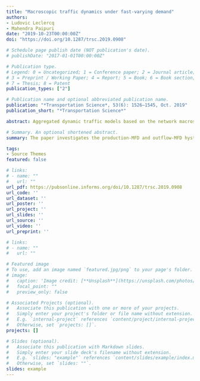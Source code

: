 ```yaml
---
title: "Macroscopic traffic dynamics under fast-varying demand"
authors: 
- Ludovic Leclercq
- Mahendra Paipuri
date: "2019-10-23T00:00:00Z"
doi: "https://doi.org/10.1287/trsc.2019.0908"

# Schedule page publish date (NOT publication's date).
# publishDate: "2017-01-01T00:00:00Z"

# Publication type.
# Legend: 0 = Uncategorized; 1 = Conference paper; 2 = Journal article;
# 3 = Preprint / Working Paper; 4 = Report; 5 = Book; 6 = Book section;
# 7 = Thesis; 8 = Patent
publication_types: ["2"]

# Publication name and optional abbreviated publication name.
publication: "*Transportation Science*, 53(6): 1526–1545, Oct. 2019"
publication_short: "*Transportation Science*"

abstract: Aggregated dynamic traffic models based on the network macroscopic fundamental diagram (MFD) have been founded on stationary or steady-state approximations. Theoretically, they are only qualified with slow-varying demand profiles as inputs. In practice, MFD models are often fed with fast-varying demand patterns classically observed during peak hours. This paper investigates the accuracy of existing MFD model outputs in such a case. It also provides a fresh look at hysteresis loops that may arise on MFD shapes and shows how they are connected to the demand profile. First derived are the exact solutions of the Lighthill, Whitham, and Richards (LWR) model for a simple but meaningful test case corresponding to the loading and the recovery of an arterial with a single bottleneck. The spatial integration of these solutions permits to derive the average flow- and outflow-MFD patterns. The average flow-MFD exhibits a clockwise hysteresis loop with higher flows during the network loading than during the recovery. The outflow MFD shows an opposite trend with a counterclockwise hysteresis loop. The detailed analysis of the LWR solution highlights that these patterns are fully driven by the congestion dynamics and different wave propagation during both periods. This complements existing studies that tend to explain hysteresis by heterogeneous network loading due to unbalanced flows at intersections. It should be noted that the size of the production-MFD hysteresis loop is influenced by the demand loading profile, which means that the MFD is more sensitive to the demand than initially expected. The second part of the paper is about the implications of these observations on the MFD simulation. The main conclusion is that the accumulation-based formulation captures properly the aggregate dynamics of the LWR model during saturation but not in free-flow. It should be calibrated with an average flow-MFD that does not account for the hysteresis pattern to properly estimate the outflow. On the contrary, the original formulation of the trip-based model is only valid in free-flow. During saturation, it should be patched to modify the outflow values. The best approach is a hybrid model that combines the trip-based model in free-flow and the accumulation-based model during saturation. Note that in free-flow the trip-based model is better fed by the average flow-MFD with hysteresis as it gives better estimation for the mean speed. Finally, some evidences are presented and tend to confirm that all the conclusions remain valid for more complex urban settings.

# Summary. An optional shortened abstract.
summary: The paper investigates the production-MFD and outflow-MFD hysteresis using exact solutions of LWR model. 

tags:
- Source Themes
featured: false

# links:
# - name: ""
#   url: ""
url_pdf: https://pubsonline.informs.org/doi/10.1287/trsc.2019.0908
url_code: ''
url_dataset: ''
url_poster: ''
url_project: ''
url_slides: ''
url_source: ''
url_video: ''
url_preprint: ''

# links:
# - name: ""
#   url: ""

# Featured image
# To use, add an image named `featured.jpg/png` to your page's folder. 
# image:
#   caption: 'Image credit: [**Unsplash**](https://unsplash.com/photos/jdD8gXaTZsc)'
#   focal_point: ""
#   preview_only: false

# Associated Projects (optional).
#   Associate this publication with one or more of your projects.
#   Simply enter your project's folder or file name without extension.
#   E.g. `internal-project` references `content/project/internal-project/index.md`.
#   Otherwise, set `projects: []`.
projects: []

# Slides (optional).
#   Associate this publication with Markdown slides.
#   Simply enter your slide deck's filename without extension.
#   E.g. `slides: "example"` references `content/slides/example/index.md`.
#   Otherwise, set `slides: ""`.
slides: example
---
```

